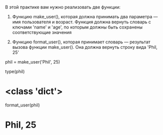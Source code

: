 В этой практике вам нужно реализовать две функции:

1.	Функцию make_user(), которая должна принимать два параметра — имя пользователя и возраст. Функция должна вернуть словарь с ключами 'name' и 'age', по которым должны быть сохранены соответствующие значения

2.	Функцию format_user(), которая принимает словарь — результат вызова функции make_user(). 
Она должна вернуть строку вида 'Phil, 25'

phil = make_user('Phil', 25)

type(phil)

# <class 'dict'>

format_user(phil)

# Phil, 25
